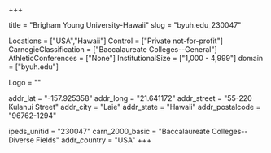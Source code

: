
+++

title = "Brigham Young University-Hawaii"
slug = "byuh.edu_230047"

Locations = ["USA","Hawaii"]
Control = ["Private not-for-profit"]
CarnegieClassification = ["Baccalaureate Colleges--General"]
AthleticConferences = ["None"]
InstitutionalSize = ["1,000 - 4,999"]
domain = ["byuh.edu"]

Logo = ""

addr_lat = "-157.925358"
addr_long = "21.641172"
addr_street = "55-220 Kulanui Street"
addr_city = "Laie"
addr_state = "Hawaii"
addr_postalcode = "96762-1294"

ipeds_unitid = "230047"
carn_2000_basic = "Baccalaureate Colleges--Diverse Fields"
addr_country = "USA"
+++
    
